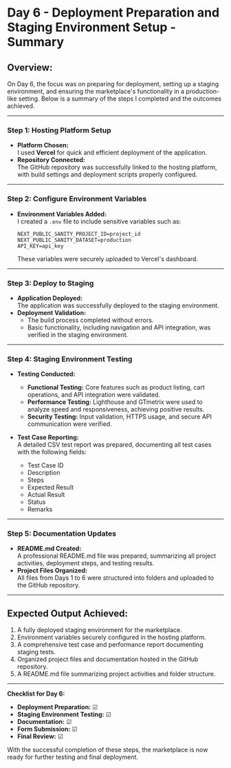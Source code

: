 # Day 6 - Deployment Preparation and Staging Environment Setup - Summary  

## Overview:  
On Day 6, the focus was on preparing for deployment, setting up a staging environment, and ensuring the marketplace's functionality in a production-like setting. Below is a summary of the steps I completed and the outcomes achieved.  

---

### **Step 1: Hosting Platform Setup**  
- **Platform Chosen:**  
  I used **Vercel** for quick and efficient deployment of the application.  
- **Repository Connected:**  
  The GitHub repository was successfully linked to the hosting platform, with build settings and deployment scripts properly configured.  

---

### **Step 2: Configure Environment Variables**  
- **Environment Variables Added:**  
  I created a `.env` file to include sensitive variables such as:  
  ```
  NEXT_PUBLIC_SANITY_PROJECT_ID=project_id  
  NEXT_PUBLIC_SANITY_DATASET=production  
  API_KEY=api_key  
  ```  
  These variables were securely uploaded to Vercel's dashboard.  

---

### **Step 3: Deploy to Staging**  
- **Application Deployed:**  
  The application was successfully deployed to the staging environment.  
- **Deployment Validation:**  
  - The build process completed without errors.  
  - Basic functionality, including navigation and API integration, was verified in the staging environment.  

---

### **Step 4: Staging Environment Testing**  
- **Testing Conducted:**  
  - **Functional Testing:** Core features such as product listing, cart operations, and API integration were validated.  
  - **Performance Testing:** Lighthouse and GTmetrix were used to analyze speed and responsiveness, achieving positive results.  
  - **Security Testing:** Input validation, HTTPS usage, and secure API communication were verified.  

- **Test Case Reporting:**  
  A detailed CSV test report was prepared, documenting all test cases with the following fields:  
  - Test Case ID  
  - Description  
  - Steps  
  - Expected Result  
  - Actual Result  
  - Status  
  - Remarks  

---

### **Step 5: Documentation Updates**  
- **README.md Created:**  
  A professional README.md file was prepared, summarizing all project activities, deployment steps, and testing results.  
- **Project Files Organized:**  
  All files from Days 1 to 6 were structured into folders and uploaded to the GitHub repository.  

---

## Expected Output Achieved:  
1. A fully deployed staging environment for the marketplace.  
2. Environment variables securely configured in the hosting platform.  
3. A comprehensive test case and performance report documenting staging tests.  
4. Organized project files and documentation hosted in the GitHub repository.  
5. A README.md file summarizing project activities and folder structure.  

---

**Checklist for Day 6:**  
- **Deployment Preparation:** ☑  
- **Staging Environment Testing:** ☑  
- **Documentation:** ☑  
- **Form Submission:** ☑  
- **Final Review:** ☑  

With the successful completion of these steps, the marketplace is now ready for further testing and final deployment.